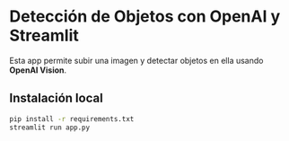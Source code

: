 # Detección de Objetos con OpenAI y Streamlit

Esta app permite subir una imagen y detectar objetos en ella usando **OpenAI Vision**.

## Instalación local
```bash
pip install -r requirements.txt
streamlit run app.py
